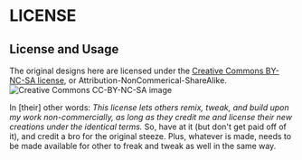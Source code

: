 LICENSE
=======

License and Usage
-------------------------------------

The original designs here are licensed under the [Creative Commons BY-NC-SA license][2], or Attribution-NonCommerical-ShareAlike. ![Creative Commons CC-BY-NC-SA image](http://i.creativecommons.org/l/by-nc-sa/3.0/88x31.png)

In [their] other words: _This license lets others remix, tweak, and build upon my work non-commercially, as long as they credit me and license their new creations under the identical terms._ So, have at it (but don't get paid off of it), and credit a bro for the original steeze. Plus, whatever is made, needs to be made available for other to freak and tweak as well in the same way.

[2]: http://creativecommons.org/licenses/by-nc-sa/3.0/ 
